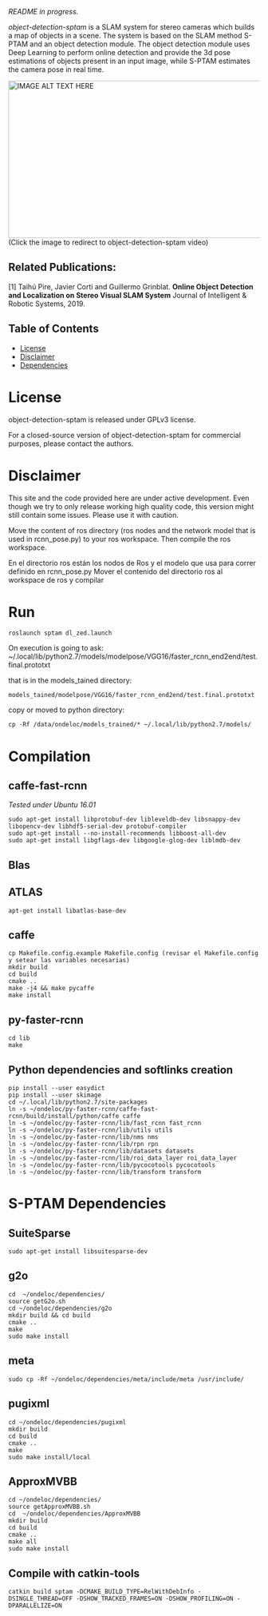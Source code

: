 *README in progress.* 

*object-detection-sptam* is a SLAM system for stereo cameras which builds a map of objects in a scene. The system is based on the SLAM method S-PTAM and an object detection module. The object detection module uses Deep Learning to perform online detection and provide the 3d pose estimations of objects present in an input image, while S-PTAM estimates the camera pose in real time.

<a href="http://www.youtube.com/watch?feature=player_embedded&v=SgUq-DN0By0
" target="_blank"><img src="http://img.youtube.com/vi/SgUq-DN0By0/0.jpg" 
alt="IMAGE ALT TEXT HERE" width="560" height="315" border="0" /></a>  
(Click the image to redirect to object-detection-sptam video)

## Related Publications:
[1]  Taihú Pire, Javier Corti and Guillermo Grinblat.
**Online Object Detection and Localization on Stereo Visual SLAM System**
Journal of Intelligent & Robotic Systems, 2019.

## Table of Contents
- [License](#license)
- [Disclaimer](#disclaimer)
- [Dependencies](#dependencies)

# License

object-detection-sptam is released under GPLv3 license.

For a closed-source version of object-detection-sptam for commercial purposes, please contact the authors.

# Disclaimer
This site and the code provided here are under active development. Even though we try to only release working high quality code, this version might still contain some issues. Please use it with caution.

Move the content of ros directory (ros nodes and the network model that is used in rcnn_pose.py) to your ros workspace. Then compile the ros workspace.

En el directorio ros están los nodos de Ros y el modelo que usa para correr definido en rcnn_pose.py 
Mover el contenido del directorio ros al workspace de ros y compilar 

# Run

    roslaunch sptam dl_zed.launch

On execution is going to ask:
    ~/.local/lib/python2.7/models/modelpose/VGG16/faster_rcnn_end2end/test.final.prototxt

that is in the models_tained directory:

    models_tained/modelpose/VGG16/faster_rcnn_end2end/test.final.prototxt
    
copy or moved to python directory: 

    cp -Rf /data/ondeloc/models_trained/* ~/.local/lib/python2.7/models/


# Compilation

## caffe-fast-rcnn

*Tested under Ubuntu 16.01*

    sudo apt-get install libprotobuf-dev libleveldb-dev libsnappy-dev libopencv-dev libhdf5-serial-dev protobuf-compiler
    sudo apt-get install --no-install-recommends libboost-all-dev
    sudo apt-get install libgflags-dev libgoogle-glog-dev liblmdb-dev
    
## Blas
 
## ATLAS
 
    apt-get install libatlas-base-dev
 
## caffe
 
    cp Makefile.config.example Makefile.config (revisar el Makefile.config y setear las variables necesarias) 
    mkdir build
    cd build
    cmake ..
    make -j4 && make pycaffe
    make install
    
## py-faster-rcnn
 
    cd lib
    make
 

## Python dependencies and softlinks creation

    pip install --user easydict
    pip install --user skimage
    cd ~/.local/lib/python2.7/site-packages
    ln -s ~/ondeloc/py-faster-rcnn/caffe-fast-rcnn/build/install/python/caffe caffe
    ln -s ~/ondeloc/py-faster-rcnn/lib/fast_rcnn fast_rcnn
    ln -s ~/ondeloc/py-faster-rcnn/lib/utils utils
    ln -s ~/ondeloc/py-faster-rcnn/lib/nms nms
    ln -s ~/ondeloc/py-faster-rcnn/lib/rpn rpn
    ln -s ~/ondeloc/py-faster-rcnn/lib/datasets datasets
    ln -s ~/ondeloc/py-faster-rcnn/lib/roi_data_layer roi_data_layer
    ln -s ~/ondeloc/py-faster-rcnn/lib/pycocotools pycocotools
    ln -s ~/ondeloc/py-faster-rcnn/lib/transform transform

# S-PTAM Dependencies

## SuiteSparse
    
    sudo apt-get install libsuitesparse-dev

## g2o 
    
    cd  ~/ondeloc/dependencies/
    source getG2o.sh
    cd ~/ondeloc/dependencies/g2o
    mkdir build && cd build
    cmake ..
    make 
    sudo make install
    
## meta
    
    sudo cp -Rf ~/ondeloc/dependencies/meta/include/meta /usr/include/

## pugixml
    
    cd ~/ondeloc/dependencies/pugixml
    mkdir build
    cd build
    cmake ..
    make
    sudo make install/local
    
## ApproxMVBB
 
    cd ~/ondeloc/dependencies/
    source getApproxMVBB.sh 
    cd  ~/ondeloc/dependencies/ApproxMVBB
    mkdir build
    cd build 
    cmake ..
    make all
    sudo make install

## Compile with catkin-tools
    catkin build sptam -DCMAKE_BUILD_TYPE=RelWithDebInfo -DSINGLE_THREAD=OFF -DSHOW_TRACKED_FRAMES=ON -DSHOW_PROFILING=ON -DPARALLELIZE=ON
